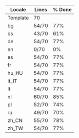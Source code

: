 |  Locale  |  Lines  | % Done|
|----------|---------|-------|
| Template |      70 |       |
| bg       |   54/70 |   77% |
| cs       |   43/70 |   61% |
| de       |   54/70 |   77% |
| en       |    0/70 |    0% |
| es       |   54/70 |   77% |
| fr       |   54/70 |   77% |
| hu_HU    |   54/70 |   77% |
| it_IT    |   54/70 |   77% |
| lt       |   54/70 |   77% |
| nl       |   60/70 |   85% |
| pl       |   52/70 |   74% |
| ru       |   49/70 |   70% |
| zh_CN    |   55/70 |   78% |
| zh_TW    |   54/70 |   77% |
